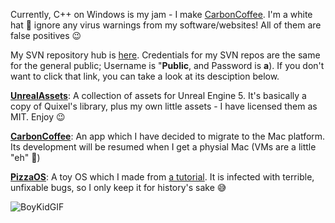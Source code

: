 Currently, C++ on Windows is my jam - I make [CarbonCoffee](https://github.com/HackerDaGreat57/CarbonCoffee). I'm a white hat 🤠 ignore any virus warnings from my software/websites! All of them are false positives 😉

My SVN repository hub is [here](https://cb48-2601-647-6300-6380-d808-ffc1-dc63-7646.ngrok.io/). Credentials for my SVN repos are the same for the general public; Username is "**Public**, and Password is **a**). If you don't want to click that link, you can take a look at its desciption below.  

**[UnrealAssets](https://cb48-2601-647-6300-6380-d808-ffc1-dc63-7646.ngrok.io/svn/UnrealAssets/)**: A collection of assets for Unreal Engine 5. It's basically a copy of Quixel's library, plus my own little assets - I have licensed them as MIT. Enjoy 😉

**[CarbonCoffee](https://cb48-2601-647-6300-6380-d808-ffc1-dc63-7646.ngrok.io/svn/CarbonCoffee/)**: An app which I have decided to migrate to the Mac platform. Its development will be resumed when I get a physial Mac (VMs are a little "eh" 😬)  

**[PizzaOS](https://cb48-2601-647-6300-6380-d808-ffc1-dc63-7646.ngrok.io/svn/PizzaOS/)**: A toy OS which I made from [a tutorial](https://github.com/gmarino2048/64bit-os-tutorial). It is infected with terrible, unfixable bugs, so I only keep it for history's sake 😅

![BoyKidGIF](https://user-images.githubusercontent.com/70416002/147379155-91a56678-5b4b-43ce-9214-bb75e65b1f58.gif)
